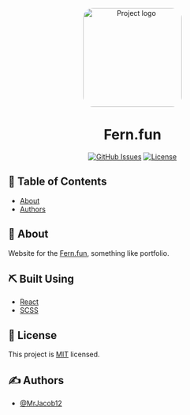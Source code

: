 <p align="center">
 <a><img width=200px height=200px style="border-radius: 20px" src="https://avatars.githubusercontent.com/u/71661080" alt="Project logo"></a>
</p>

<h1 align="center">Fern.fun</h1>

<div align="center">

[![GitHub Issues](https://img.shields.io/github/issues/Fern-fun/fern.fun.svg)](https://github.com/Fern-fun/fern.fun/issues)
[![License](https://img.shields.io/github/license/Fern-fun/fern.fun.svg)](/LICENSE)

</div>

## 📝 Table of Contents

<!-- -  -->
<!-- - [Deployment](#deployment) -->
<!-- - [Usage](#usage) -->
<!-- - [Getting Started](#getting_started)
- [Built Using](#built_using) -->

- [About](#about)
- [Authors](#authors)

## 🧐 About <a name = "about"></a>

Website for the [Fern.fun](https://fern.fun), something like portfolio.

## ⛏️ Built Using <a name = "built_using"></a>

- [React](https://reactjs.org/)
- [SCSS](https://sass-lang.com/)

## 📝 License

This project is [MIT](https://github.com/Fern-fun/fern.fun/blob/master/LICENSE) licensed.

## ✍️ Authors <a name = "authors"></a>

- [@MrJacob12](https://github.com/mrjacob12)
